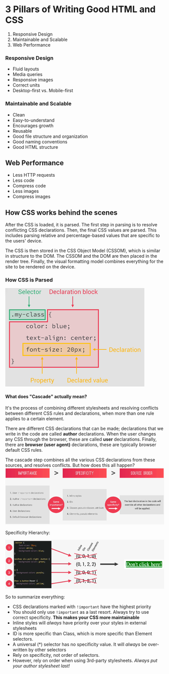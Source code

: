 # 3 Pillars of Writing Good HTML and CSS
  1. Responsive Design
  2. Maintainable and Scalable
  3. Web Performance

### Responsive Design
  - Fluid layouts
  - Media queries
  - Responsive images
  - Correct units
  - Desktop-first vs. Mobile-first 

### Maintainable and Scalable
  - Clean
  - Easy-to-understand
  - Encourages growth
  - Reusable
  - Good file structure and organization
  - Good naming conventions
  - Good HTML structure

## Web Performance
  - Less HTTP requests
  - Less code
  - Compress code
  - Less images
  - Compress images

## How CSS works behind the scenes
After the CSS is loaded, it is parsed. The first step in parsing
is to resolve conflicting CSS declarations. Then, the final CSS values
are parsed. This includes parsing relative and percentage-based values
that are specific to the users' device.

The CSS is then stored in the CSS Object Model (CSSOM), which is similar in structure
to the DOM. The CSSOM and the DOM are then placed in the render tree.
Finally, the visual formatting model combines everything for the site to
be rendered on the device. 

### How CSS is Parsed 
![CSS Rule Diagram](./img/CSS%20Rule.png)

#### What does "Cascade" actually mean?
It's the process of combining different stylesheets and resolving conflicts between different CSS
rules and declarations, when more than one rule applies to a certain element.

There are different CSS declarations that can be made; declarations that we write
in the code are called **author** declarations. When the user changes any CSS through
the browser, these are called **user** declarations. Finally, there are
**browser (user agent)** declarations, these are typically browser default CSS rules.

The cascade step combines all the various CSS declarations from these sources, and
resolves conflicts. But how does this all happen?
![CSS Conflict resolution order](./img/CSS%20conflict%20resolution%20order.png)

Specificity Hierarchy:

![Specificity Hierarchy](./img/Specificity%20Hierarchy.png)

So to summarize everything:
  - CSS declarations marked with `!important` have the highest priority
  - You should only use `!important` as a last resort. Always try to use correct specificity. **This makes your CSS more maintainable**
  - Inline styles will *always* have priority over your styles in external stylesheets
  - ID is more specific than Class, which is more specific than Element selectors.
  - A universal (*) selector has no specificity value. It will *always* be over-written by other selectors
  - Rely on specificity, not order of selectors.
  - However, rely on order when using 3rd-party stylesheets. *Always put your author stylesheet last!*
